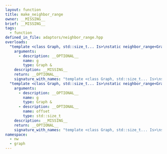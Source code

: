 ```yaml
---
layout: function
title: make_neighbor_range
owner: __MISSING__
brief: __MISSING__
tags:
  - function
defined_in_file: adaptors/neighbor_range.hpp
overloads:
  "template <class Graph, std::size_t... Is>\nstatic neighbor_range<Graph, Is...> make_neighbor_range(Graph &)":
    arguments:
      - description: __OPTIONAL__
        name: g
        type: Graph &
    description: __MISSING__
    return: __OPTIONAL__
    signature_with_names: "template <class Graph, std::size_t... Is>\nstatic neighbor_range<Graph, Is...> make_neighbor_range(Graph & g)"
  "template <class Graph, std::size_t... Is>\nstatic neighbor_range<Graph, Is...> make_neighbor_range(Graph &, std::size_t)":
    arguments:
      - description: __OPTIONAL__
        name: g
        type: Graph &
      - description: __OPTIONAL__
        name: offset
        type: std::size_t
    description: __MISSING__
    return: __OPTIONAL__
    signature_with_names: "template <class Graph, std::size_t... Is>\nstatic neighbor_range<Graph, Is...> make_neighbor_range(Graph & g, std::size_t offset)"
namespace:
  - nw
  - graph
---
```

